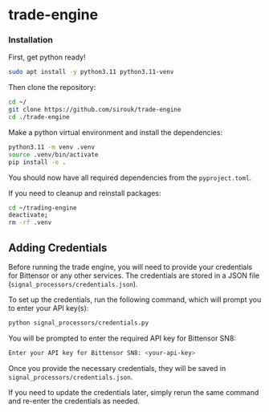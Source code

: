 # trade-engine

### Installation

First, get python ready!

```bash
sudo apt install -y python3.11 python3.11-venv
```

Then clone the repository:

```bash
cd ~/
git clone https://github.com/sirouk/trade-engine
cd ./trade-engine
```

Make a python virtual environment and install the dependencies:

```bash
python3.11 -m venv .venv
source .venv/bin/activate
pip install -e .
```

You should now have all required dependencies from the `pyproject.toml`.

If you need to cleanup and reinstall packages:

```bash
cd ~/trading-engine
deactivate;
rm -rf .venv
```

## Adding Credentials

Before running the trade engine, you will need to provide your credentials for Bittensor or any other services. The credentials are stored in a JSON file (`signal_processors/credentials.json`).

To set up the credentials, run the following command, which will prompt you to enter your API key(s):

```bash
python signal_processors/credentials.py
```

You will be prompted to enter the required API key for Bittensor SN8:

```bash
Enter your API key for Bittensor SN8: <your-api-key>
```

Once you provide the necessary credentials, they will be saved in `signal_processors/credentials.json`.

If you need to update the credentials later, simply rerun the same command and re-enter the credentials as needed.

